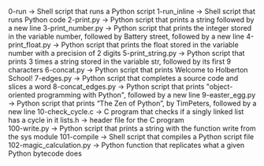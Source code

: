 0-run -> Shell script that runs a Python script
1-run_inline -> Shell script that runs Python code
2-print.py -> Python script that prints a string followed by a new line
3-print_number.py -> Python script that prints the integer stored in the variable number, followed by Battery street, followed by a new line
4-print_float.py -> Python script that prints the float stored in the variable number with a precision of 2 digits
5-print_string.py -> Python script that prints 3 times a string stored in the variable str, followed by its first 9 characters
6-concat.py -> Python script that prints Welcome to Holberton School!
7-edges.py -> Python script that completes a source code and slices a word
8-concat_edges.py -> Python script that prints "object-oriented programming with Python", followed by a new line
9-easter_egg.py -> Python script that prints “The Zen of Python”, by TimPeters, followed by a new line
10-check_cycle.c -> C program that checks if a singly linked list has a cycle in it
lists.h -> header file for the C program                       
100-write.py -> Python script that prints a string with the function write from the sys module
101-compile -> Shell script that compiles a Python script file
102-magic_calculation.py -> Python function that replicates what a given Python bytecode does
